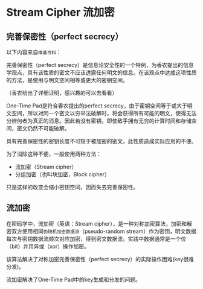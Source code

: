 # Stream Cipher 流加密

## 完善保密性（perfect secrecy）

以下内容来自`维基百科`：

完善保密性（perfect secrecy）是信息论安全性的一个特例，为香农提出的信息学观点，具有该性质的密文不应该透露任何明文的信息。在该观点中达成这项性质的方法，是使用与明文空间相等或更大的密钥空间。

（香农给出了详细证明，感兴趣的可以去看看）

One-Time Pad是符合香农提出的perfect secrecy，由于密钥空间等于或大于明文空间，所以对同一个密文以穷举法破解时，将会获得所有可能的明文，使得无法分辨何者为真正的消息。因此若没有密钥，即使敌手拥有无穷的计算时间和存储空间，密文仍然不可能破解。

具有完善保密性的密钥长度不可短于被加密的密文。此性质造成实际应用的不便。

为了消除这种不便，一般使用两种方法：

- 流加密（Stream cipher）
- 分组加密（也叫块加密，Block cipher）

只是这样的改变会缩小密钥空间，因而失去完善保密性。

## 流加密

在密码学中，流加密（英语：Stream cipher），是一种对称加密算法，加密和解密双方使用相同`伪随机加密数据流`（pseudo-random stream）作为密钥，明文数据每次与密钥数据流顺次对应加密，得到密文数据流。实践中数据通常是一个位（bit）并用异或（xor）操作加密。

该算法解决了对称加密完善保密性（perfect secrecy）的实际操作困难(key很难分发)。

流加密解决了One-Time Pad中的key生成和分发的问题。
